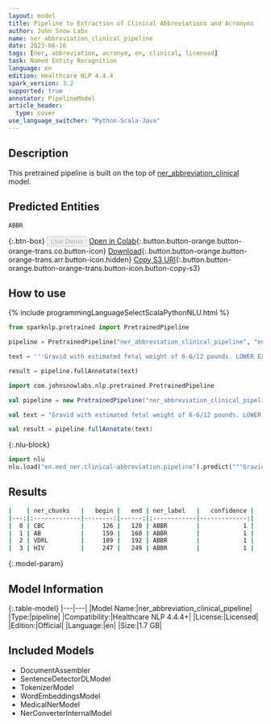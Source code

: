 ```yaml
---
layout: model
title: Pipeline to Extraction of Clinical Abbreviations and Acronyms
author: John Snow Labs
name: ner_abbreviation_clinical_pipeline
date: 2023-06-16
tags: [ner, abbreviation, acronym, en, clinical, licensed]
task: Named Entity Recognition
language: en
edition: Healthcare NLP 4.4.4
spark_version: 3.2
supported: true
annotator: PipelineModel
article_header:
  type: cover
use_language_switcher: "Python-Scala-Java"
---
```


## Description

This pretrained pipeline is built on the top of [ner_abbreviation_clinical](https://nlp.johnsnowlabs.com/2021/12/30/ner_abbreviation_clinical_en.html) model.

## Predicted Entities

`ABBR`



{:.btn-box}
<button class="button button-orange" disabled>Live Demo</button>
[Open in Colab](https://colab.research.google.com/github/JohnSnowLabs/spark-nlp-workshop/blob/master/healthcare-nlp/07.0.Pretrained_Clinical_Pipelines.ipynb){:.button.button-orange.button-orange-trans.co.button-icon}
[Download](https://s3.amazonaws.com/auxdata.johnsnowlabs.com/clinical/models/ner_abbreviation_clinical_pipeline_en_4.4.4_3.2_1686945231365.zip){:.button.button-orange.button-orange-trans.arr.button-icon.hidden}
[Copy S3 URI](s3://auxdata.johnsnowlabs.com/clinical/models/ner_abbreviation_clinical_pipeline_en_4.4.4_3.2_1686945231365.zip){:.button.button-orange.button-orange-trans.button-icon.button-copy-s3}

## How to use

<div class="tabs-box" markdown="1">
{% include programmingLanguageSelectScalaPythonNLU.html %}

```python
from sparknlp.pretrained import PretrainedPipeline

pipeline = PretrainedPipeline("ner_abbreviation_clinical_pipeline", "en", "clinical/models")

text = '''Gravid with estimated fetal weight of 6-6/12 pounds. LOWER EXTREMITIES: No edema. LABORATORY DATA: Laboratory tests include a CBC which is normal. Blood Type: AB positive. Rubella: Immune. VDRL: Nonreactive. Hepatitis C surface antigen: Negative. HIV: Negative. One-Hour Glucose: 117. Group B strep has not been done as yet.'''

result = pipeline.fullAnnotate(text)
```
```scala
import com.johnsnowlabs.nlp.pretrained.PretrainedPipeline

val pipeline = new PretrainedPipeline("ner_abbreviation_clinical_pipeline", "en", "clinical/models")

val text = "Gravid with estimated fetal weight of 6-6/12 pounds. LOWER EXTREMITIES: No edema. LABORATORY DATA: Laboratory tests include a CBC which is normal. Blood Type: AB positive. Rubella: Immune. VDRL: Nonreactive. Hepatitis C surface antigen: Negative. HIV: Negative. One-Hour Glucose: 117. Group B strep has not been done as yet."

val result = pipeline.fullAnnotate(text)
```


{:.nlu-block}
```python
import nlu
nlu.load("en.med_ner.clinical-abbreviation.pipeline").predict("""Gravid with estimated fetal weight of 6-6/12 pounds. LOWER EXTREMITIES: No edema. LABORATORY DATA: Laboratory tests include a CBC which is normal. Blood Type: AB positive. Rubella: Immune. VDRL: Nonreactive. Hepatitis C surface antigen: Negative. HIV: Negative. One-Hour Glucose: 117. Group B strep has not been done as yet.""")
```

</div>

## Results

```bash
|    | ner_chunks   |   begin |   end | ner_label   |   confidence |
|---:|:-------------|--------:|------:|:------------|-------------:|
|  0 | CBC          |     126 |   128 | ABBR        |            1 |
|  1 | AB           |     159 |   160 | ABBR        |            1 |
|  2 | VDRL         |     189 |   192 | ABBR        |            1 |
|  3 | HIV          |     247 |   249 | ABBR        |            1 |
```

{:.model-param}
## Model Information

{:.table-model}
|---|---|
|Model Name:|ner_abbreviation_clinical_pipeline|
|Type:|pipeline|
|Compatibility:|Healthcare NLP 4.4.4+|
|License:|Licensed|
|Edition:|Official|
|Language:|en|
|Size:|1.7 GB|

## Included Models

- DocumentAssembler
- SentenceDetectorDLModel
- TokenizerModel
- WordEmbeddingsModel
- MedicalNerModel
- NerConverterInternalModel